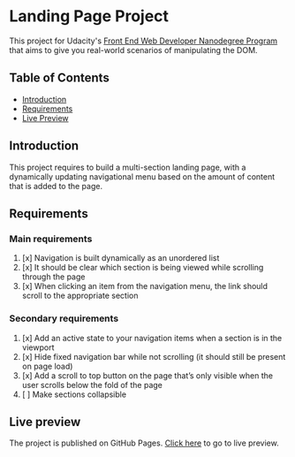 # Landing Page Project

This project for Udacity's [Front End Web Developer Nanodegree Program](https://www.udacity.com/course/front-end-web-developer-nanodegree--nd0011) that aims to give you real-world scenarios of manipulating the DOM.

## Table of Contents

- [Introduction](#introduction)
- [Requirements](#requirements)
- [Live Preview](#live-preview)

## Introduction

This project requires to build a multi-section landing page, with a dynamically updating navigational menu based on the amount of content that is added to the page.

## Requirements

### Main requirements

1.  [x] Navigation is built dynamically as an unordered list
2.  [x] It should be clear which section is being viewed while scrolling through the page
3.  [x] When clicking an item from the navigation menu, the link should scroll to the appropriate section

### Secondary requirements

1.  [x] Add an active state to your navigation items when a section is in the viewport
2.  [x] Hide fixed navigation bar while not scrolling (it should still be present on page load)
3.  [x] Add a scroll to top button on the page that’s only visible when the user scrolls below the fold of the page
4.  [ ] Make sections collapsible

## Live preview

The project is published on GitHub Pages. [Click here](https://faqeel.github.io/udacity-fewd-landing-page/) to go to live preview.
